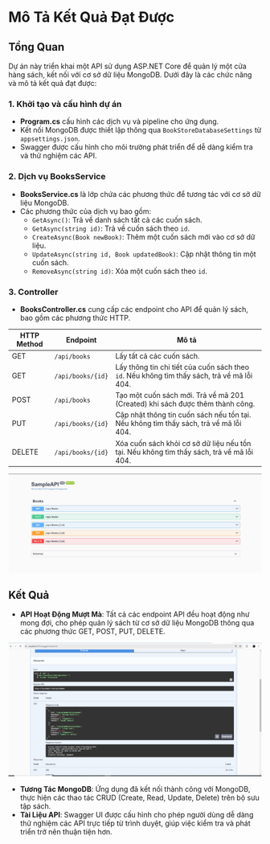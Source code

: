 ﻿# Mô Tả Kết Quả Đạt Được

## Tổng Quan
Dự án này triển khai một API sử dụng ASP.NET Core để quản lý một cửa hàng sách, kết nối với cơ sở dữ liệu MongoDB. Dưới đây là các chức năng và mô tả kết quả đạt được:

### 1. **Khởi tạo và cấu hình dự án**
   - **Program.cs** cấu hình các dịch vụ và pipeline cho ứng dụng.
   - Kết nối MongoDB được thiết lập thông qua `BookStoreDatabaseSettings` từ `appsettings.json`.
   - Swagger được cấu hình cho môi trường phát triển để dễ dàng kiểm tra và thử nghiệm các API.

### 2. **Dịch vụ BooksService**
   - **BooksService.cs** là lớp chứa các phương thức để tương tác với cơ sở dữ liệu MongoDB.
   - Các phương thức của dịch vụ bao gồm:
     - `GetAsync()`: Trả về danh sách tất cả các cuốn sách.
     - `GetAsync(string id)`: Trả về cuốn sách theo `id`.
     - `CreateAsync(Book newBook)`: Thêm một cuốn sách mới vào cơ sở dữ liệu.
     - `UpdateAsync(string id, Book updatedBook)`: Cập nhật thông tin một cuốn sách.
     - `RemoveAsync(string id)`: Xóa một cuốn sách theo `id`.

### 3. **Controller**
   - **BooksController.cs** cung cấp các endpoint cho API để quản lý sách, bao gồm các phương thức HTTP.

| HTTP Method | Endpoint                      | Mô tả                                      |
|-------------|-------------------------------|--------------------------------------------|
| GET         | `/api/books`                  | Lấy tất cả các cuốn sách.                 |
| GET         | `/api/books/{id}`             | Lấy thông tin chi tiết của cuốn sách theo `id`. Nếu không tìm thấy sách, trả về mã lỗi 404. |
| POST        | `/api/books`                  | Tạo một cuốn sách mới. Trả về mã 201 (Created) khi sách được thêm thành công. |
| PUT         | `/api/books/{id}`             | Cập nhật thông tin cuốn sách nếu tồn tại. Nếu không tìm thấy sách, trả về mã lỗi 404. |
| DELETE      | `/api/books/{id}`             | Xóa cuốn sách khỏi cơ sở dữ liệu nếu tồn tại. Nếu không tìm thấy sách, trả về mã lỗi 404. |

![Example Image](./images/Anh1.PNG)

## Kết Quả
- **API Hoạt Động Mượt Mà**: Tất cả các endpoint API đều hoạt động như mong đợi, cho phép quản lý sách từ cơ sở dữ liệu MongoDB thông qua các phương thức GET, POST, PUT, DELETE.

![Example Image](./images/Anh2.PNG)

- **Tương Tác MongoDB**: Ứng dụng đã kết nối thành công với MongoDB, thực hiện các thao tác CRUD (Create, Read, Update, Delete) trên bộ sưu tập sách.
- **Tài Liệu API**: Swagger UI được cấu hình cho phép người dùng dễ dàng thử nghiệm các API trực tiếp từ trình duyệt, giúp việc kiểm tra và phát triển trở nên thuận tiện hơn.
